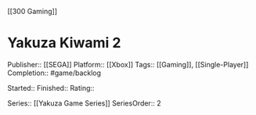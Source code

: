 [[300 Gaming]]

# Yakuza Kiwami 2

Publisher:: [[SEGA]]
Platform:: [[Xbox]]
Tags:: [[Gaming]], [[Single-Player]]
Completion:: #game/backlog

Started:: 
Finished:: 
Rating:: 

Series:: [[Yakuza Game Series]]
SeriesOrder:: 2
